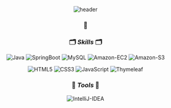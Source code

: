 <div align=center>
  
![header](https://capsule-render.vercel.app/api?type=wave&color=0:FAE5AE,100:FAE796&height=250&section=header&text=Hi!%20I'm%20Hyeju!&fontSize=60&fontColor=332F2E&fontAlign=70&fontAlignY=35)
### 🐧

### 🗂️ *Skills* 🗂️
  
![Java](http://is.am/5d5k)
![SpringBoot](https://img.shields.io/badge/SpringBoot-6DB33F.svg?&style=flat-square&logo=SpringBoot&logoColor=white)
![MySQL](https://img.shields.io/badge/MySQL-4479A1.svg?&style=flat-square&logo=MySQL&logoColor=white)
![Amazon-EC2](https://img.shields.io/badge/Amazon%20EC2-FF9900.svg?&style=flat-square&logo=AmazonEC2&logoColor=white)
![Amazon-S3](https://img.shields.io/badge/Amazon%20S3-569A31.svg?&style=flat-square&logo=AmazonS3&logoColor=white)  

![HTML5](https://img.shields.io/badge/HTML5-E34F26.svg?&style=flat-square&logo=HTML5&logoColor=white)
![CSS3](https://img.shields.io/badge/CSS3-1572B6.svg?&style=flat-square&logo=CSS3&logoColor=white)
![JavaScript](https://img.shields.io/badge/JavaScript-F7DF1E.svg?&style=flat-square&logo=JavaScript&logoColor=white)
![Thymeleaf](https://img.shields.io/badge/Thymeleaf-005F0F.svg?&style=flat-square&logo=Thymeleaf&logoColor=white)
  
### 🔧 *Tools* 🔧
  
![IntelliJ-IDEA](https://img.shields.io/badge/IntelliJ%20IDEA-000000.svg?&style=flat-square&logo=IntelliJIDEA&logoColor=white) 
<br>
<br>
<!-- ![Hyeju's GitHub stats](https://github-readme-stats.vercel.app/api?username=kimoju01&show_icons=true&theme=solarized-light) -->
  
<!--
**kimoju01/kimoju01** is a ✨ _special_ ✨ repository because its `README.md` (this file) appears on your GitHub profile.

Here are some ideas to get you started:

- 🔭 I’m currently working on ...
- 🌱 I’m currently learning ...
- 👯 I’m looking to collaborate on ...
- 🤔 I’m looking for help with ...
- 💬 Ask me about ...
- 📫 How to reach me: ...
- 😄 Pronouns: ...
- ⚡ Fun fact: ...
-->

<div>
